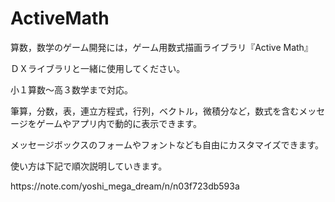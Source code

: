 # ActiveMath
<p>算数，数学のゲーム開発には，ゲーム用数式描画ライブラリ『Active Math』</p>
<p>ＤＸライブラリと一緒に使用してください。</p>
<p>小１算数～高３数学まで対応。</p>
<p>筆算，分数，表，連立方程式，行列，ベクトル，微積分など，数式を含むメッセージをゲームやアプリ内で動的に表示できます。</p>
<p>メッセージボックスのフォームやフォントなども自由にカスタマイズできます。</p>
<p>使い方は下記で順次説明していきます。</p>
https://note.com/yoshi_mega_dream/n/n03f723db593a
